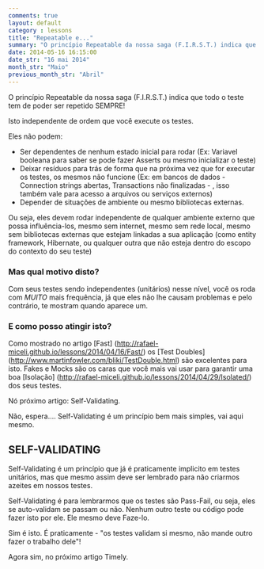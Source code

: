 ```yaml
---
comments: true
layout: default
category : lessons
title: "Repeatable e..."
summary: "O princípio Repeatable da nossa saga (F.I.R.S.T.) indica que todo o..."
date: 2014-05-16 16:15:00
date_str: "16 mai 2014"
month_str: "Maio"
previous_month_str: "Abril"
---
```


O princípio Repeatable da nossa saga (F.I.R.S.T.) indica que todo o teste tem de poder ser repetido SEMPRE! 

Isto independente de ordem que você execute os testes. 

Eles não podem:
 - Ser dependentes de nenhum estado inicial para rodar (Ex: Variavel booleana para saber se pode fazer Asserts ou mesmo inicializar o teste)
 - Deixar resíduos para trás de forma que na próxima vez que for executar os testes, os mesmos não funcione (Ex: em bancos de dados - Connection strings abertas, Transactions não finalizadas - , isso também vale para acesso a arquivos ou serviços externos)
 - Depender de situações de ambiente ou mesmo bibliotecas externas.

Ou seja, eles devem rodar independente de qualquer ambiente externo que possa influência-los, mesmo sem internet, mesmo sem rede local, mesmo sem bibliotecas externas que estejam linkadas a sua aplicação (como entity framework, Hibernate, ou qualquer outra que não esteja dentro do escopo do contexto do seu teste)

### Mas qual motivo disto?

Com seus testes sendo independentes (unitários) nesse nível, você os roda com *MUITO* mais frequência, já que eles não lhe causam problemas e pelo contrário, te mostram quando aparece um.

### E como posso atingir isto?

Como mostrado no artigo [Fast] (http://rafael-miceli.github.io/lessons/2014/04/16/Fast/) os [Test Doubles] (http://www.martinfowler.com/bliki/TestDouble.html) são excelentes para isto. Fakes e Mocks são os caras que você mais vai usar para garantir uma boa [Isolação] (http://rafael-miceli.github.io/lessons/2014/04/29/Isolated/) dos seus testes.

Nó próximo artigo: Self-Validating.

Não, espera.... Self-Validating é um princípio bem mais simples, vai aqui mesmo.

 

## SELF-VALIDATING

Self-Validating é um princípio que já é praticamente implicito em testes unitários, mas que mesmo assim deve ser lembrado para não criarmos azeites em nossos testes.

Self-Validating é para lembrarmos que os testes são Pass-Fail, ou seja, eles se auto-validam se passam ou não. Nenhum outro teste ou código pode fazer isto por ele. Ele mesmo deve Faze-lo.

Sim é isto. É praticamente - "os testes validam si mesmo, não mande outro fazer o trabalho dele"!

Agora sim, no próximo artigo Timely.




